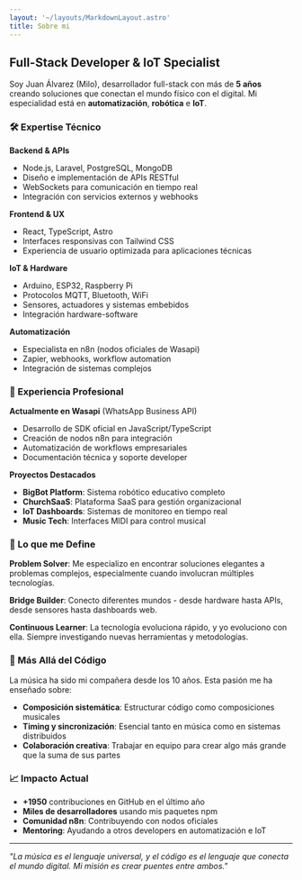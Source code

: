 ```yaml
---
layout: '~/layouts/MarkdownLayout.astro'
title: Sobre mi
---
```


## Full-Stack Developer & IoT Specialist

Soy Juan Álvarez (Milo), desarrollador full-stack con más de **5 años** creando soluciones que conectan el mundo físico con el digital. Mi especialidad está en **automatización**, **robótica** e **IoT**.

### 🛠️ Expertise Técnico

**Backend & APIs**
- Node.js, Laravel, PostgreSQL, MongoDB
- Diseño e implementación de APIs RESTful
- WebSockets para comunicación en tiempo real
- Integración con servicios externos y webhooks

**Frontend & UX**
- React, TypeScript, Astro
- Interfaces responsivas con Tailwind CSS
- Experiencia de usuario optimizada para aplicaciones técnicas

**IoT & Hardware**
- Arduino, ESP32, Raspberry Pi
- Protocolos MQTT, Bluetooth, WiFi
- Sensores, actuadores y sistemas embebidos
- Integración hardware-software

**Automatización**
- Especialista en n8n (nodos oficiales de Wasapi)
- Zapier, webhooks, workflow automation
- Integración de sistemas complejos

### 🚀 Experiencia Profesional

**Actualmente en Wasapi** (WhatsApp Business API)
- Desarrollo de SDK oficial en JavaScript/TypeScript
- Creación de nodos n8n para integración
- Automatización de workflows empresariales
- Documentación técnica y soporte developer

**Proyectos Destacados**
- **BigBot Platform**: Sistema robótico educativo completo
- **ChurchSaaS**: Plataforma SaaS para gestión organizacional
- **IoT Dashboards**: Sistemas de monitoreo en tiempo real
- **Music Tech**: Interfaces MIDI para control musical

### 🎯 Lo que me Define

**Problem Solver**: Me especializo en encontrar soluciones elegantes a problemas complejos, especialmente cuando involucran múltiples tecnologías.

**Bridge Builder**: Conecto diferentes mundos - desde hardware hasta APIs, desde sensores hasta dashboards web.

**Continuous Learner**: La tecnología evoluciona rápido, y yo evoluciono con ella. Siempre investigando nuevas herramientas y metodologías.

### 🎵 Más Allá del Código

La música ha sido mi compañera desde los 10 años. Esta pasión me ha enseñado sobre:
- **Composición sistemática**: Estructurar código como composiciones musicales
- **Timing y sincronización**: Esencial tanto en música como en sistemas distribuidos
- **Colaboración creativa**: Trabajar en equipo para crear algo más grande que la suma de sus partes

### 📈 Impacto Actual

- **+1950** contribuciones en GitHub en el último año
- **Miles de desarrolladores** usando mis paquetes npm
- **Comunidad n8n**: Contribuyendo con nodos oficiales
- **Mentoring**: Ayudando a otros developers en automatización e IoT

---

*"La música es el lenguaje universal, y el código es el lenguaje que conecta el mundo digital. Mi misión es crear puentes entre ambos."*
